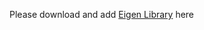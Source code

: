 Please download and add <a href="http://eigen.tuxfamily.org/index.php?title=Main_Page">Eigen Library</a> here 
